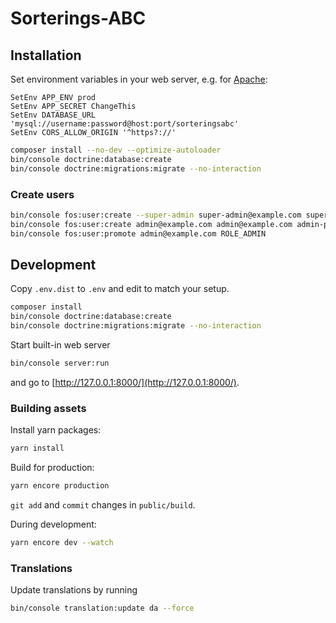 # Sorterings-ABC

## Installation

Set environment variables in your web server, e.g. for [Apache](https://httpd.apache.org/docs/2.4/mod/mod_env.html#setenv):

```
SetEnv APP_ENV prod
SetEnv APP_SECRET ChangeThis
SetEnv DATABASE_URL 'mysql://username:password@host:port/sorteringsabc'
SetEnv CORS_ALLOW_ORIGIN '^https?://'
```

```sh
composer install --no-dev --optimize-autoloader
bin/console doctrine:database:create
bin/console doctrine:migrations:migrate --no-interaction
```

### Create users

```sh
bin/console fos:user:create --super-admin super-admin@example.com super-admin@example.com super-admin-password
bin/console fos:user:create admin@example.com admin@example.com admin-password
bin/console fos:user:promote admin@example.com ROLE_ADMIN
```

## Development

Copy `.env.dist` to `.env` and edit to match your setup.

```sh
composer install
bin/console doctrine:database:create
bin/console doctrine:migrations:migrate --no-interaction
```

Start built-in web server

```sh
bin/console server:run
```

and go to [http://127.0.0.1:8000/](http://127.0.0.1:8000/).

### Building assets

Install yarn packages:

```sh
yarn install
```

Build for production:

```sh
yarn encore production
```

`git add` and `commit` changes in `public/build`.

During development:

```sh
yarn encore dev --watch
```

### Translations

Update translations by running

```sh
bin/console translation:update da --force
```
